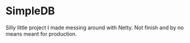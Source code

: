 # SimpleDB
Silly little project I made messing around with Netty. Not finish and by no means meant for production.

